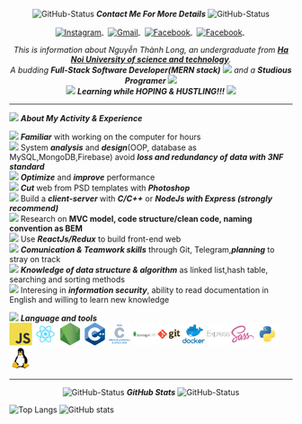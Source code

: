 <p align="center">
<img src="https://media.giphy.com/media/UqkekNFhlzI0bT0I7i/giphy.gif" width="40px" alt="GitHub-Status"/>&nbsp;<i><b>Contact Me For More Details</b></i>&nbsp;<img src="https://media.giphy.com/media/UqkekNFhlzI0bT0I7i/giphy.gif" width="40px" alt="GitHub-Status"/>
</p>


<p align="center">
<a target="_blank" href="https://www.instagram.com/thanhlong8459/">
  <img align="center" alt="Instagram" width="36px" src="https://cdn.jsdelivr.net/npm/simple-icons@v3/icons/instagram.svg" />
</a>&nbsp;
<a target="_blank" href="mailto:codeinlife10@gmail.com">
  <img align="center" alt="Gmail" width="36px" src="https://cdn.jsdelivr.net/npm/simple-icons@v3/icons/gmail.svg" />
</a>&nbsp;
<a target="_blank" href="https://www.facebook.com/profile.php?id=100009936277808">
  <img align="center" alt="Facebook" width="36px" src="https://cdn.jsdelivr.net/npm/simple-icons@v3/icons/facebook.svg" />
</a>&nbsp;
<a target="_blank" href="https://www.messenger.com/t/100005874825075/">
  <img align="center" alt="Facebook" width="36px" src="https://cdn.jsdelivr.net/npm/simple-icons@3.13.0/icons/messenger.svg" />
</a>&nbsp;  
</p>

<p align="center">
  <em>
    This is information about Nguyễn Thành Long, an undergraduate from <a href="https://www.hust.edu.vn/"> <b>Ha Noi University of science and technology</b></a>. <br>
    A budding <b>Full-Stack Software Developer(MERN stack)</b> <img src="https://github.com/TheDudeThatCode/TheDudeThatCode/blob/master/Assets/Developer.gif" width="42px"> and a <b>Studious Programer</b>&nbsp;<img src="https://github.com/TheDudeThatCode/TheDudeThatCode/blob/master/Assets/Handshake.gif" width="42px">
  </em> 
  <br>
  <img src="https://media.giphy.com/media/VgCDAzcKvsR6OM0uWg/giphy.gif" width="50" /> <b><i>Learning while HOPING & HUSTLING!!!</i></b> <img src="https://media.giphy.com/media/7j2hfyeVcDtf2/giphy.gif" width="50" />
</p>
<hr>

<img height="40" src="https://media.giphy.com/media/UU1oMfQVxQB7dH4NiP/giphy.gif">&nbsp;<em>***About My Activity & Experience***</em><br>

<img height="30" src="https://media.giphy.com/media/3ohs4oWkzyVeVgTwKQ/giphy.gif">&nbsp;<b><i>Familiar</i></b> with working on the computer for hours<br>
<img height="30" src="https://media.giphy.com/media/3ohs4oWkzyVeVgTwKQ/giphy.gif">&nbsp;System <b><i>analysis</i></b> and <b><i>design</i></b>(OOP, database as MySQL,MongoDB,Firebase) avoid <b><i>loss and redundancy of data with <b><i>3NF standard</i></b></i></b><br>
<img height="30" src="https://media.giphy.com/media/3ohs4oWkzyVeVgTwKQ/giphy.gif">&nbsp;<b><i>Optimize</i></b> and <b><i>improve</i></b> performance<br>
<img height="30" src="https://media.giphy.com/media/3ohs4oWkzyVeVgTwKQ/giphy.gif">&nbsp;<b><i>Cut</i></b> web from PSD templates with <b><i>Photoshop</i></b><br>
<img height="30" src="https://media.giphy.com/media/3ohs4oWkzyVeVgTwKQ/giphy.gif">&nbsp;Build a <b><i>client-server</i></b> with <b><i>C/C++</i></b> or <b><i>NodeJs with Express (strongly recommend)</i></b><br>
<img height="30" src="https://media.giphy.com/media/3ohs4oWkzyVeVgTwKQ/giphy.gif">&nbsp;Research on <b><i></i>MVC model, code structure/clean code, naming convention as BEM </b><br>
<img height="30" src="https://media.giphy.com/media/3ohs4oWkzyVeVgTwKQ/giphy.gif">&nbsp;Use <b><i>ReactJs/Redux</i></b> to build front-end web<br>
<img height="30" src="https://media.giphy.com/media/3ohs4oWkzyVeVgTwKQ/giphy.gif">&nbsp;<b><i>Comunication & Teamwork skills</i></b> through Git, Telegram,<b><i>planning</i></b> to stray on track<br>
<img height="30" src="https://media.giphy.com/media/3ohs4oWkzyVeVgTwKQ/giphy.gif">&nbsp;<b><i>Knowledge of data structure & algorithm</i></b> as linked list,hash table, searching and sorting methods<br>
<img height="30" src="https://media.giphy.com/media/3ohs4oWkzyVeVgTwKQ/giphy.gif">&nbsp;Interesing in <b><i>information security</i></b>, ability to read documentation in English and willing to learn new knowledge   



<img height="40" src="https://media.giphy.com/media/UU1oMfQVxQB7dH4NiP/giphy.gif">&nbsp;<em>***Language and tools***</em><br>
<code><img height="40" src="https://raw.githubusercontent.com/github/explore/80688e429a7d4ef2fca1e82350fe8e3517d3494d/topics/javascript/javascript.png"></code>
<code><img height="40" src="https://raw.githubusercontent.com/github/explore/80688e429a7d4ef2fca1e82350fe8e3517d3494d/topics/react/react.png"></code>
<code><img height="40" src="https://raw.githubusercontent.com/github/explore/80688e429a7d4ef2fca1e82350fe8e3517d3494d/topics/nodejs/nodejs.png"></code>
<code><img height="40" src="https://raw.githubusercontent.com/github/explore/80688e429a7d4ef2fca1e82350fe8e3517d3494d/topics/cpp/cpp.png"></code>
<code><img height="40" src="https://raw.githubusercontent.com/github/explore/80688e429a7d4ef2fca1e82350fe8e3517d3494d/topics/c/c.png"></code>
<code><img height="40" src="https://raw.githubusercontent.com/github/explore/80688e429a7d4ef2fca1e82350fe8e3517d3494d/topics/mongodb/mongodb.png"></code>
<code><img height="40" src="https://raw.githubusercontent.com/github/explore/80688e429a7d4ef2fca1e82350fe8e3517d3494d/topics/git/git.png"></code>
<code><img height="40" src="https://raw.githubusercontent.com/github/explore/80688e429a7d4ef2fca1e82350fe8e3517d3494d/topics/docker/docker.png"></code>
<code><img height="40" src="https://raw.githubusercontent.com/github/explore/80688e429a7d4ef2fca1e82350fe8e3517d3494d/topics/express/express.png"></code>
<code><img height="40" src="https://raw.githubusercontent.com/github/explore/80688e429a7d4ef2fca1e82350fe8e3517d3494d/topics/sass/sass.png"></code>
<code><img height="40" src="https://raw.githubusercontent.com/github/explore/80688e429a7d4ef2fca1e82350fe8e3517d3494d/topics/python/python.png"></code>
<code><img height="40" src="https://raw.githubusercontent.com/github/explore/80688e429a7d4ef2fca1e82350fe8e3517d3494d/topics/linux/linux.png"></code>
<hr>

<p align="center">
<img src="https://media.giphy.com/media/ywaZAiOqSiA4MjsB02/giphy.gif" width="40px" alt="GitHub-Status"/>&nbsp;<i><b>GitHub Stats</b></i>&nbsp;<img src="https://media.giphy.com/media/ywaZAiOqSiA4MjsB02/giphy.gif" width="40px" alt="GitHub-Status"/>
</p>

![Top Langs](https://github-readme-stats.vercel.app/api/top-langs/?username=codeinlife10&theme=tokyonight)
![GitHub stats](https://github-readme-stats.vercel.app/api?username=codeinlife10&show_icons=true&theme=tokyonight)
